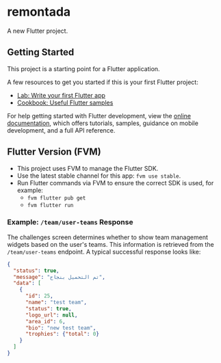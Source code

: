 # remontada

A new Flutter project.

## Getting Started

This project is a starting point for a Flutter application.

A few resources to get you started if this is your first Flutter project:

- [Lab: Write your first Flutter app](https://docs.flutter.dev/get-started/codelab)
- [Cookbook: Useful Flutter samples](https://docs.flutter.dev/cookbook)

For help getting started with Flutter development, view the
[online documentation](https://docs.flutter.dev/), which offers tutorials,
samples, guidance on mobile development, and a full API reference.

## Flutter Version (FVM)

- This project uses FVM to manage the Flutter SDK.
- Use the latest stable channel for this app: `fvm use stable`.
- Run Flutter commands via FVM to ensure the correct SDK is used, for example:
  - `fvm flutter pub get`
  - `fvm flutter run`

### Example: `/team/user-teams` Response

The challenges screen determines whether to show team management widgets based
on the user's teams. This information is retrieved from the `/team/user-teams`
endpoint. A typical successful response looks like:

```json
{
  "status": true,
  "message": "تم التحميل بنجاح",
  "data": [
    {
      "id": 25,
      "name": "test team",
      "status": true,
      "logo_url": null,
      "area_id": 6,
      "bio": "new test team",
      "trophies": {"total": 0}
    }
  ]
}
```

